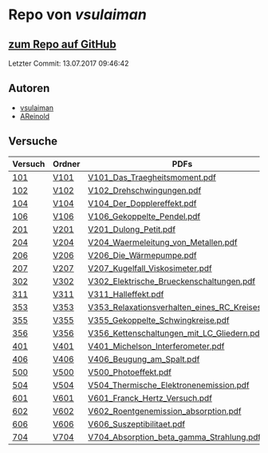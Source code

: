 # Repo von *vsulaiman*

## [zum Repo auf GitHub](https://github.com/vsulaiman/Praktikum)

Letzter Commit: 13.07.2017 09:46:42

## Autoren
- [vsulaiman](https://github.com/vsulaiman)
- [AReinold](https://github.com/AReinold)

## Versuche

|       Versuch       |                                Ordner                                |                                                                               PDFs                                                                                |
|---------------------|----------------------------------------------------------------------|-------------------------------------------------------------------------------------------------------------------------------------------------------------------|
|[101](../versuch/101)|[V101](https://github.com/vsulaiman/Praktikum/tree/master/WS1617/V101)|[V101_Das_Traegheitsmoment.pdf](https://github.com/vsulaiman/Praktikum/blob/master/AP%20Protokolle/V101_Das_Traegheitsmoment.pdf)                                  |
|[102](../versuch/102)|[V102](https://github.com/vsulaiman/Praktikum/tree/master/WS1617/V102)|[V102_Drehschwingungen.pdf](https://github.com/vsulaiman/Praktikum/blob/master/AP%20Protokolle/V102_Drehschwingungen.pdf)                                          |
|[104](../versuch/104)|[V104](https://github.com/vsulaiman/Praktikum/tree/master/WS1617/V104)|[V104_Der_Dopplereffekt.pdf](https://github.com/vsulaiman/Praktikum/blob/master/AP%20Protokolle/V104_Der_Dopplereffekt.pdf)                                        |
|[106](../versuch/106)|[V106](https://github.com/vsulaiman/Praktikum/tree/master/WS1617/V106)|[V106_Gekoppelte_Pendel.pdf](https://github.com/vsulaiman/Praktikum/blob/master/AP%20Protokolle/V106_Gekoppelte_Pendel.pdf)                                        |
|[201](../versuch/201)|[V201](https://github.com/vsulaiman/Praktikum/tree/master/WS1617/V201)|[V201_Dulong_Petit.pdf](https://github.com/vsulaiman/Praktikum/blob/master/AP%20Protokolle/V201_Dulong_Petit.pdf)                                                  |
|[204](../versuch/204)|[V204](https://github.com/vsulaiman/Praktikum/tree/master/WS1617/V204)|[V204_Waermeleitung_von_Metallen.pdf](https://github.com/vsulaiman/Praktikum/blob/master/AP%20Protokolle/V204_Waermeleitung_von_Metallen.pdf)                      |
|[206](../versuch/206)|[V206](https://github.com/vsulaiman/Praktikum/tree/master/WS1617/V206)|[V206_Die_Wärmepumpe.pdf](https://github.com/vsulaiman/Praktikum/blob/master/AP%20Protokolle/V206_Die_W%C3%A4rmepumpe.pdf)                                         |
|[207](../versuch/207)|[V207](https://github.com/vsulaiman/Praktikum/tree/master/WS1617/V207)|[V207_Kugelfall_Viskosimeter.pdf](https://github.com/vsulaiman/Praktikum/blob/master/AP%20Protokolle/V207_Kugelfall_Viskosimeter.pdf)                              |
|[302](../versuch/302)|[V302](https://github.com/vsulaiman/Praktikum/tree/master/WS1617/V302)|[V302_Elektrische_Brueckenschaltungen.pdf](https://github.com/vsulaiman/Praktikum/blob/master/AP%20Protokolle/V302_Elektrische_Brueckenschaltungen.pdf)            |
|[311](../versuch/311)|[V311](https://github.com/vsulaiman/Praktikum/tree/master/WS1617/V311)|[V311_Halleffekt.pdf](https://github.com/vsulaiman/Praktikum/blob/master/AP%20Protokolle/V311_Halleffekt.pdf)                                                      |
|[353](../versuch/353)|[V353](https://github.com/vsulaiman/Praktikum/tree/master/WS1617/V353)|[V353_Relaxationsverhalten_eines_RC_Kreises.pdf](https://github.com/vsulaiman/Praktikum/blob/master/AP%20Protokolle/V353_Relaxationsverhalten_eines_RC_Kreises.pdf)|
|[355](../versuch/355)|[V355](https://github.com/vsulaiman/Praktikum/tree/master/WS1617/V355)|[V355_Gekoppelte_Schwingkreise.pdf](https://github.com/vsulaiman/Praktikum/blob/master/AP%20Protokolle/V355_Gekoppelte_Schwingkreise.pdf)                          |
|[356](../versuch/356)|[V356](https://github.com/vsulaiman/Praktikum/tree/master/WS1617/V356)|[V356_Kettenschaltungen_mit_LC_Gliedern.pdf](https://github.com/vsulaiman/Praktikum/blob/master/AP%20Protokolle/V356_Kettenschaltungen_mit_LC_Gliedern.pdf)        |
|[401](../versuch/401)|[V401](https://github.com/vsulaiman/Praktikum/tree/master/SS17/V401)  |[V401_Michelson_Interferometer.pdf](https://github.com/vsulaiman/Praktikum/blob/master/AP%20Protokolle/V401_Michelson_Interferometer.pdf)                          |
|[406](../versuch/406)|[V406](https://github.com/vsulaiman/Praktikum/tree/master/SS17/V406)  |[V406_Beugung_am_Spalt.pdf](https://github.com/vsulaiman/Praktikum/blob/master/AP%20Protokolle/V406_Beugung_am_Spalt.pdf)                                          |
|[500](../versuch/500)|[V500](https://github.com/vsulaiman/Praktikum/tree/master/SS17/V500)  |[V500_Photoeffekt.pdf](https://github.com/vsulaiman/Praktikum/blob/master/AP%20Protokolle/V500_Photoeffekt.pdf)                                                    |
|[504](../versuch/504)|[V504](https://github.com/vsulaiman/Praktikum/tree/master/SS17/V504)  |[V504_Thermische_Elektronenemission.pdf](https://github.com/vsulaiman/Praktikum/blob/master/AP%20Protokolle/V504_Thermische_Elektronenemission.pdf)                |
|[601](../versuch/601)|[V601](https://github.com/vsulaiman/Praktikum/tree/master/SS17/V601)  |[V601_Franck_Hertz_Versuch.pdf](https://github.com/vsulaiman/Praktikum/blob/master/AP%20Protokolle/V601_Franck_Hertz_Versuch.pdf)                                  |
|[602](../versuch/602)|[V602](https://github.com/vsulaiman/Praktikum/tree/master/SS17/V602)  |[V602_Roentgenemission_absorption.pdf](https://github.com/vsulaiman/Praktikum/blob/master/AP%20Protokolle/V602_Roentgenemission_absorption.pdf)                    |
|[606](../versuch/606)|[V606](https://github.com/vsulaiman/Praktikum/tree/master/SS17/V606)  |[V606_Suszeptibilitaet.pdf](https://github.com/vsulaiman/Praktikum/blob/master/AP%20Protokolle/V606_Suszeptibilitaet.pdf)                                          |
|[704](../versuch/704)|[V704](https://github.com/vsulaiman/Praktikum/tree/master/SS17/V704)  |[V704_Absorption_beta_gamma_Strahlung.pdf](https://github.com/vsulaiman/Praktikum/blob/master/AP%20Protokolle/V704_Absorption_beta_gamma_Strahlung.pdf)            |
